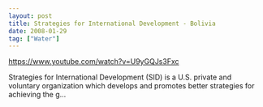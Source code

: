 ```yaml
---
layout: post
title: Strategies for International Development - Bolivia
date: 2008-01-29
tag: ["Water"]
---
```


https://www.youtube.com/watch?v=U9yGQJs3Fxc  

Strategies for International Development (SID) is a U.S. private and voluntary organization which develops and promotes better strategies for achieving the g...